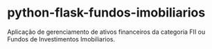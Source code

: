 # python-flask-fundos-imobiliarios
Aplicação de gerenciamento de ativos financeiros da categoria FII ou Fundos de Investimentos Imobiliarios.
